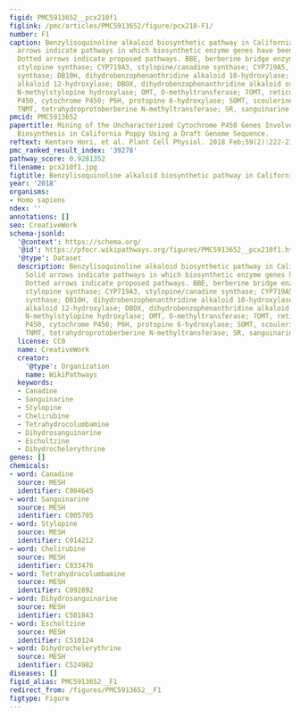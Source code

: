 ```yaml
---
figid: PMC5913652__pcx210f1
figlink: /pmc/articles/PMC5913652/figure/pcx210-F1/
number: F1
caption: Benzylisoquinoline alkaloid biosynthetic pathway in California poppy. Solid
  arrows indicate pathways in which biosynthetic enzyme genes have been identified.
  Dotted arrows indicate proposed pathways. BBE, berberine bridge enzyme; CYP719A2,
  stylopine synthase; CYP719A3, stylopine/canadine synthase; CYP719A5, cheilanthifoline
  synthase; DB10H, dihydrobenzophenanthridine alkaloid 10-hydroxylase; DB12H, dihydrobenzophenanthridine
  alkaloid 12-hydroxylase; DBOX, dihydrobenzophenanthridine alkaloid oxidase; MSH,
  N-methylstylopine hydroxylase; OMT, O-methyltransferase; 7OMT, reticuline 7-O-methyltransferase;
  P450, cytochrome P450; P6H, protopine 6-hydroxylase; SOMT, scoulerine 9-O-methyltransferase;
  TNMT, tetrahydroprotoberberine N-methyltransferase; SR, sanguinarine reductase.
pmcid: PMC5913652
papertitle: Mining of the Uncharacterized Cytochrome P450 Genes Involved in Alkaloid
  Biosynthesis in California Poppy Using a Draft Genome Sequence.
reftext: Kentaro Hori, et al. Plant Cell Physiol. 2018 Feb;59(2):222-233.
pmc_ranked_result_index: '39278'
pathway_score: 0.9281352
filename: pcx210f1.jpg
figtitle: Benzylisoquinoline alkaloid biosynthetic pathway in California poppy
year: '2018'
organisms:
- Homo sapiens
ndex: ''
annotations: []
seo: CreativeWork
schema-jsonld:
  '@context': https://schema.org/
  '@id': https://pfocr.wikipathways.org/figures/PMC5913652__pcx210f1.html
  '@type': Dataset
  description: Benzylisoquinoline alkaloid biosynthetic pathway in California poppy.
    Solid arrows indicate pathways in which biosynthetic enzyme genes have been identified.
    Dotted arrows indicate proposed pathways. BBE, berberine bridge enzyme; CYP719A2,
    stylopine synthase; CYP719A3, stylopine/canadine synthase; CYP719A5, cheilanthifoline
    synthase; DB10H, dihydrobenzophenanthridine alkaloid 10-hydroxylase; DB12H, dihydrobenzophenanthridine
    alkaloid 12-hydroxylase; DBOX, dihydrobenzophenanthridine alkaloid oxidase; MSH,
    N-methylstylopine hydroxylase; OMT, O-methyltransferase; 7OMT, reticuline 7-O-methyltransferase;
    P450, cytochrome P450; P6H, protopine 6-hydroxylase; SOMT, scoulerine 9-O-methyltransferase;
    TNMT, tetrahydroprotoberberine N-methyltransferase; SR, sanguinarine reductase.
  license: CC0
  name: CreativeWork
  creator:
    '@type': Organization
    name: WikiPathways
  keywords:
  - Canadine
  - Sanguinarine
  - Stylopine
  - Chelirubine
  - Tetrahydrocolumbamine
  - Dihydrosanguinarine
  - Escholtzine
  - Dihydrochelerythrine
genes: []
chemicals:
- word: Canadine
  source: MESH
  identifier: C004645
- word: Sanguinarine
  source: MESH
  identifier: C005705
- word: Stylopine
  source: MESH
  identifier: C014212
- word: Chelirubine
  source: MESH
  identifier: C033476
- word: Tetrahydrocolumbamine
  source: MESH
  identifier: C092892
- word: Dihydrosanguinarine
  source: MESH
  identifier: C501843
- word: Escholtzine
  source: MESH
  identifier: C510124
- word: Dihydrochelerythrine
  source: MESH
  identifier: C524982
diseases: []
figid_alias: PMC5913652__F1
redirect_from: /figures/PMC5913652__F1
figtype: Figure
---
```

